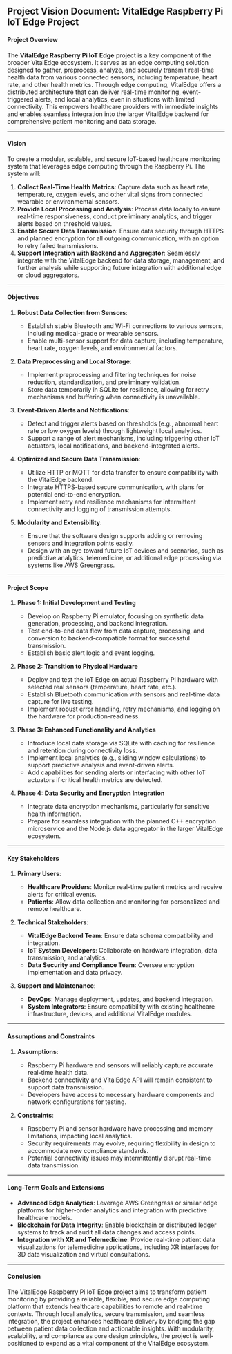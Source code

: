 ## Project Vision Document: VitalEdge Raspberry Pi IoT Edge Project

#### **Project Overview**

The **VitalEdge Raspberry Pi IoT Edge** project is a key component of the broader VitalEdge ecosystem. It serves as an edge computing solution designed to gather, preprocess, analyze, and securely transmit real-time health data from various connected sensors, including temperature, heart rate, and other health metrics. Through edge computing, VitalEdge offers a distributed architecture that can deliver real-time monitoring, event-triggered alerts, and local analytics, even in situations with limited connectivity. This empowers healthcare providers with immediate insights and enables seamless integration into the larger VitalEdge backend for comprehensive patient monitoring and data storage.

---

#### **Vision**

To create a modular, scalable, and secure IoT-based healthcare monitoring system that leverages edge computing through the Raspberry Pi. The system will:
1. **Collect Real-Time Health Metrics**: Capture data such as heart rate, temperature, oxygen levels, and other vital signs from connected wearable or environmental sensors.
2. **Provide Local Processing and Analysis**: Process data locally to ensure real-time responsiveness, conduct preliminary analytics, and trigger alerts based on threshold values.
3. **Enable Secure Data Transmission**: Ensure data security through HTTPS and planned encryption for all outgoing communication, with an option to retry failed transmissions.
4. **Support Integration with Backend and Aggregator**: Seamlessly integrate with the VitalEdge backend for data storage, management, and further analysis while supporting future integration with additional edge or cloud aggregators.

---

#### **Objectives**

1. **Robust Data Collection from Sensors**:
   - Establish stable Bluetooth and Wi-Fi connections to various sensors, including medical-grade or wearable sensors.
   - Enable multi-sensor support for data capture, including temperature, heart rate, oxygen levels, and environmental factors.

2. **Data Preprocessing and Local Storage**:
   - Implement preprocessing and filtering techniques for noise reduction, standardization, and preliminary validation.
   - Store data temporarily in SQLite for resilience, allowing for retry mechanisms and buffering when connectivity is unavailable.

3. **Event-Driven Alerts and Notifications**:
   - Detect and trigger alerts based on thresholds (e.g., abnormal heart rate or low oxygen levels) through lightweight local analytics.
   - Support a range of alert mechanisms, including triggering other IoT actuators, local notifications, and backend-integrated alerts.

4. **Optimized and Secure Data Transmission**:
   - Utilize HTTP or MQTT for data transfer to ensure compatibility with the VitalEdge backend.
   - Integrate HTTPS-based secure communication, with plans for potential end-to-end encryption.
   - Implement retry and resilience mechanisms for intermittent connectivity and logging of transmission attempts.

5. **Modularity and Extensibility**:
   - Ensure that the software design supports adding or removing sensors and integration points easily.
   - Design with an eye toward future IoT devices and scenarios, such as predictive analytics, telemedicine, or additional edge processing via systems like AWS Greengrass.

---

#### **Project Scope**

1. **Phase 1: Initial Development and Testing**
   - Develop on Raspberry Pi emulator, focusing on synthetic data generation, processing, and backend integration.
   - Test end-to-end data flow from data capture, processing, and conversion to backend-compatible format for successful transmission.
   - Establish basic alert logic and event logging.

2. **Phase 2: Transition to Physical Hardware**
   - Deploy and test the IoT Edge on actual Raspberry Pi hardware with selected real sensors (temperature, heart rate, etc.).
   - Establish Bluetooth communication with sensors and real-time data capture for live testing.
   - Implement robust error handling, retry mechanisms, and logging on the hardware for production-readiness.

3. **Phase 3: Enhanced Functionality and Analytics**
   - Introduce local data storage via SQLite with caching for resilience and retention during connectivity loss.
   - Implement local analytics (e.g., sliding window calculations) to support predictive analysis and event-driven alerts.
   - Add capabilities for sending alerts or interfacing with other IoT actuators if critical health metrics are detected.

4. **Phase 4: Data Security and Encryption Integration**
   - Integrate data encryption mechanisms, particularly for sensitive health information.
   - Prepare for seamless integration with the planned C++ encryption microservice and the Node.js data aggregator in the larger VitalEdge ecosystem.

---

#### **Key Stakeholders**

1. **Primary Users**:
   - **Healthcare Providers**: Monitor real-time patient metrics and receive alerts for critical events.
   - **Patients**: Allow data collection and monitoring for personalized and remote healthcare.

2. **Technical Stakeholders**:
   - **VitalEdge Backend Team**: Ensure data schema compatibility and integration.
   - **IoT System Developers**: Collaborate on hardware integration, data transmission, and analytics.
   - **Data Security and Compliance Team**: Oversee encryption implementation and data privacy.

3. **Support and Maintenance**:
   - **DevOps**: Manage deployment, updates, and backend integration.
   - **System Integrators**: Ensure compatibility with existing healthcare infrastructure, devices, and additional VitalEdge modules.

---

#### **Assumptions and Constraints**

1. **Assumptions**:
   - Raspberry Pi hardware and sensors will reliably capture accurate real-time health data.
   - Backend connectivity and VitalEdge API will remain consistent to support data transmission.
   - Developers have access to necessary hardware components and network configurations for testing.

2. **Constraints**:
   - Raspberry Pi and sensor hardware have processing and memory limitations, impacting local analytics.
   - Security requirements may evolve, requiring flexibility in design to accommodate new compliance standards.
   - Potential connectivity issues may intermittently disrupt real-time data transmission.

---

#### **Long-Term Goals and Extensions**

- **Advanced Edge Analytics**: Leverage AWS Greengrass or similar edge platforms for higher-order analytics and integration with predictive healthcare models.
- **Blockchain for Data Integrity**: Enable blockchain or distributed ledger systems to track and audit all data changes and access points.
- **Integration with XR and Telemedicine**: Provide real-time patient data visualizations for telemedicine applications, including XR interfaces for 3D data visualization and virtual consultations.

---

#### **Conclusion**

The VitalEdge Raspberry Pi IoT Edge project aims to transform patient monitoring by providing a reliable, flexible, and secure edge computing platform that extends healthcare capabilities to remote and real-time contexts. Through local analytics, secure transmission, and seamless integration, the project enhances healthcare delivery by bridging the gap between patient data collection and actionable insights. With modularity, scalability, and compliance as core design principles, the project is well-positioned to expand as a vital component of the VitalEdge ecosystem.
